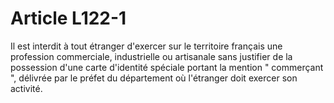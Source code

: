 # Article L122-1

Il est interdit à tout étranger d'exercer sur le territoire français une profession commerciale, industrielle ou artisanale sans justifier de la possession d'une carte d'identité spéciale portant la mention " commerçant ", délivrée par le préfet du département où l'étranger doit exercer son activité.
